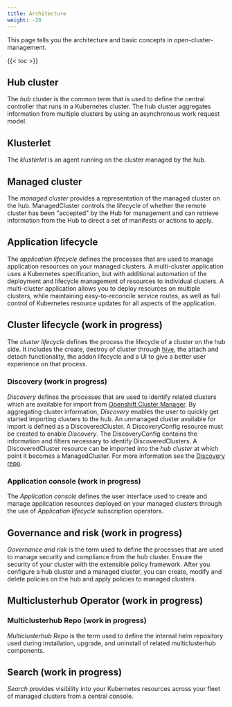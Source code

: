```yaml
---
title: Architecture
weight: -20
---
```


This page tells you the architecture and basic concepts in open-cluster-management.

<!-- spellchecker-disable -->

{{< toc >}}

<!-- spellchecker-enable -->

## Hub cluster

The _hub_ cluster is the common term that is used to define the central controller that runs in a Kubernetes cluster.
The hub cluster aggregates information from multiple clusters by using an asynchronous work request model.


## Klusterlet

The _klusterlet_ is an agent running on the cluster managed by the hub.


## Managed cluster

The _managed cluster_ provides a representation of the managed cluster on the hub. ManagedCluster controls the lifecycle of whether the remote cluster has been "accepted" by the Hub for management and can retrieve information from the Hub to direct a set of manifests or actions to apply.


## Application lifecycle

The _application lifecycle_ defines the processes that are used to manage application resources on your managed clusters.
A multi-cluster application uses a Kubernetes specification, but with additional automation of the deployment and lifecycle management of resources to individual clusters.
A multi-cluster application allows you to deploy resources on multiple clusters, while maintaining easy-to-reconcile service routes, as well as full control of Kubernetes resource updates for all aspects of the application.

## Cluster lifecycle (work in progress)

The _cluster lifecycle_ defines the process the lifecycle of a cluster on the hub side. It includes the create, destroy of cluster through [hive](https://github.com/openshift/hive), the attach and detach functionality, the addon lifecycle and a UI to give a better user experience on that process.

### Discovery (work in progress)

_Discovery_ defines the processes that are used to identify related clusters which are available for import from [Openshift Cluster Manager](https://cloud.redhat.com/openshift/). By aggregating cluster information, _Discovery_ enables the user to quickly get started importing clusters to the hub. An unmanaged cluster available for import is defined as a DiscoveredCluster. A DiscoveryConfig resource must be created to enable _Discovery_. The DiscoveryConfig contains the information and filters necessary to identify DiscoveredClusters. A DiscoveredCluster resource can be imported into the _hub cluster_ at which point it becomes a ManagedCluster. For more information see the [Discovery repo](https://github.com/open-cluster-management/discovery).

### Application console (work in progress)

The _Application console_ defines the user interface used to create and manage application resources deployed on your managed clusters through the use of _Application lifecycle_ subscription operators.

## Governance and risk (work in progress)

_Governance and risk_ is the term used to define the processes that are used to manage security and compliance from the hub cluster. Ensure the security of your cluster with the extensible policy framework. After you configure a hub cluster and a managed cluster, you can create, modify and delete policies on the hub and apply policies to managed clusters.

## Multiclusterhub Operator (work in progress)

### Multiclusterhub Repo (work in progress)

_Multiclusterhub Repo_ is the term used to define the internal helm repository used during installation, upgrade, and uninstall of related multiclusterhub components. 

 ## Search (work in progress)
 
_Search_ provides visibility into your Kubernetes resources across your fleet of managed clusters from a central console.

